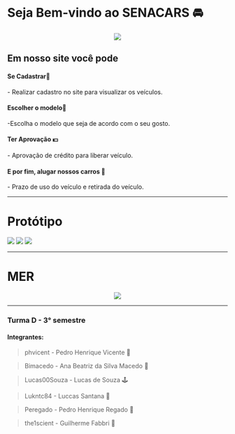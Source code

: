 # Seja Bem-vindo ao SENACARS 🚘


<div>
<p align="center">
<img src="https://user-images.githubusercontent.com/112720353/226183950-3b7a0032-5ae7-4946-ad9c-2bb747ae573c.gif" "width 700px"/>
</p>
</div>
<h2>
Em nosso site você pode 
</h2>

<h4>
Se Cadastrar📲
</h4>
- Realizar cadastro no site para visualizar os veículos. 

<h4>
Escolher o modelo🤔
</h4>
-Escolha o modelo que seja de acordo com o seu gosto.

<h4>
Ter Aprovação 💵
</h4>
- Aprovação de crédito para liberar veículo.

<h4>
E por fim, alugar nossos carros 🚗
</h4>
- Prazo de uso do veículo e retirada do veículo.
 
 


---
<h1>Protótipo</h1>

<div>
<img src="https://user-images.githubusercontent.com/112720353/226134097-4e109ab7-ebe0-4da1-8d15-4d791e59049f.png" "width 700px"/>
<img src="https://user-images.githubusercontent.com/112720353/226142022-7f7c254f-edf1-484f-b88f-dfcd07e86fbb.png" "width 700px"/>
<img src="https://user-images.githubusercontent.com/112720353/226134099-e782b9dc-aa66-4f2f-8ff7-48aa13f45f23.png" "width 700px"/>
</div>


---

<h1> MER </h1>
<p align="center">
<img src="https://user-images.githubusercontent.com/112720353/226187638-f9e50ea1-9cb6-4d7e-abcc-67b6dc917553.png" "width 650px"/>
</p>

---

### Turma D - 3° semestre

#### Integrantes: 

> phvicent - Pedro Henrique Vicente 👹

> Bimacedo - Ana Beatriz da Silva Macedo 🐙

> Lucas00Souza - Lucas de Souza 🕹

> Lukntc84 - Luccas Santana 👻

> Peregado - Pedro Henrique Regado 🤖

> the1scient - Guilherme Fabbri 👾
